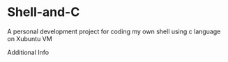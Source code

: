 # Shell-and-C

A personal development project for coding my own shell using c language on Xubuntu VM

Additional Info